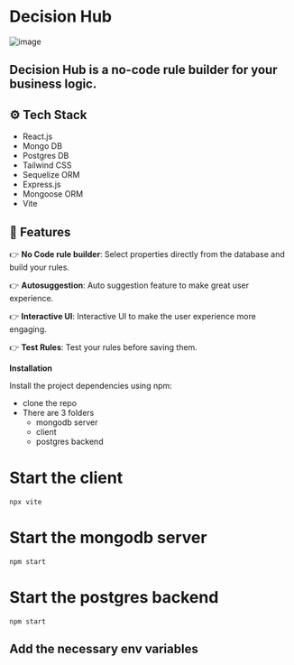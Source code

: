# Decision Hub
![image](https://github.com/CodeMaster17/decision-hub-final/assets/96763776/f1fd2396-94c3-4752-8ba2-5074cd4075f9)


## Decision Hub is a no-code rule builder for your business logic.

## <a name="tech-stack">⚙️ Tech Stack</a>

- React.js
- Mongo DB
- Postgres DB
- Tailwind CSS
- Sequelize ORM
- Express.js
- Mongoose ORM
- Vite

## <a name="features">🔋 Features</a>

👉 **No Code rule builder**: Select properties directly from the database and build your rules.

👉 **Autosuggestion**: Auto suggestion feature to make great user experience.

👉 **Interactive UI**: Interactive UI to make the user experience more engaging.

👉 **Test Rules**: Test your rules before saving them.

**Installation**

Install the project dependencies using npm:

- clone the repo
- There are 3 folders
  - mongodb server
  - client
  - postgres backend

# Start the client

`npx vite`

# Start the mongodb server

`npm start`

# Start the postgres backend

`npm start`

## Add the necessary env variables
